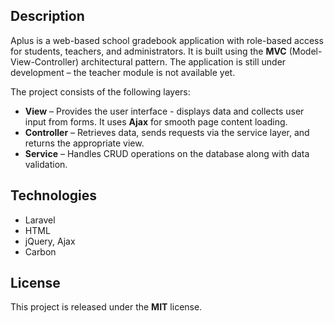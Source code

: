 <h2>Description</h2>

<p>
  Aplus is a web-based school gradebook application with role-based access for students, teachers, and administrators. It is built using the <strong>MVC</strong> (Model-View-Controller) architectural pattern. The application is still under development – the teacher module is not available yet.
</p>

<p>
  The project consists of the following layers:
</p>
<ul>
  <li><strong>View</strong> – Provides the user interface - displays data and collects user input from forms. It uses <strong>Ajax</strong> for smooth page content loading.</li>
  <li><strong>Controller</strong> – Retrieves data, sends requests via the service layer, and returns the appropriate view.</li>
  <li><strong>Service</strong> – Handles CRUD operations on the database along with data validation.</li>
</ul>

<h2>Technologies</h2>
<ul>
  <li>Laravel</li>
  <li>HTML</li>
  <li>jQuery, Ajax</li>
  <li>Carbon</li>
</ul>

<h2>License</h2>
<p>
  This project is released under the <strong>MIT</strong> license.
</p>
